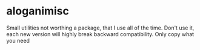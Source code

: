 # aloganimisc
Small utilities not worthing a package, that I use all of the time. Don't use it, each new version will highly break backward compatibility. Only copy what you need
